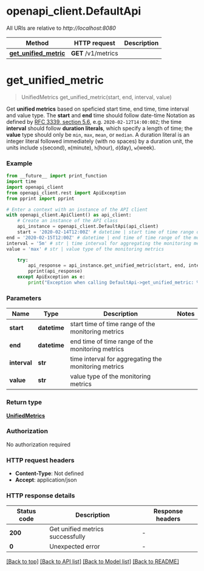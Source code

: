 # openapi_client.DefaultApi

All URIs are relative to *http://localhost:8080*

Method | HTTP request | Description
------------- | ------------- | -------------
[**get_unified_metric**](DefaultApi.md#get_unified_metric) | **GET** /v1/metrics | 


# **get_unified_metric**
> UnifiedMetrics get_unified_metric(start, end, interval, value)



Get **unified metrics** based on speficied start time, end time, time interval and value type. The **start** and **end** time should follow date-time Notation as defined by [RFC 3339, section 5.6](https://tools.ietf.org/html/rfc3339#section-5.6), e.g. `2020-02-12T14:00:00Z`; the time **interval** should follow **duration literals**, which specify a length of time; the **value** type should only be `min`, `max`, `mean`, or `median`.  A duration literal is an integer literal followed immediately (with no spaces) by a duration unit, the units include `s`(second), `m`(minute), `h`(hour), `d`(day), `w`(week). 

### Example

```python
from __future__ import print_function
import time
import openapi_client
from openapi_client.rest import ApiException
from pprint import pprint

# Enter a context with an instance of the API client
with openapi_client.ApiClient() as api_client:
    # Create an instance of the API class
    api_instance = openapi_client.DefaultApi(api_client)
    start = '2020-02-14T12:00Z' # datetime | start time of time range of the monitoring metrics
end = '2020-02-15T12:00Z' # datetime | end time of time range of the monitoring metrics
interval = '5m' # str | time interval for aggregating the monitoring metrics
value = 'max' # str | value type of the monitoring metrics

    try:
        api_response = api_instance.get_unified_metric(start, end, interval, value)
        pprint(api_response)
    except ApiException as e:
        print("Exception when calling DefaultApi->get_unified_metric: %s\n" % e)
```

### Parameters

Name | Type | Description  | Notes
------------- | ------------- | ------------- | -------------
 **start** | **datetime**| start time of time range of the monitoring metrics | 
 **end** | **datetime**| end time of time range of the monitoring metrics | 
 **interval** | **str**| time interval for aggregating the monitoring metrics | 
 **value** | **str**| value type of the monitoring metrics | 

### Return type

[**UnifiedMetrics**](UnifiedMetrics.md)

### Authorization

No authorization required

### HTTP request headers

 - **Content-Type**: Not defined
 - **Accept**: application/json

### HTTP response details
| Status code | Description | Response headers |
|-------------|-------------|------------------|
**200** | Get unified metrics successfully |  -  |
**0** | Unexpected error |  -  |

[[Back to top]](#) [[Back to API list]](../README.md#documentation-for-api-endpoints) [[Back to Model list]](../README.md#documentation-for-models) [[Back to README]](../README.md)

